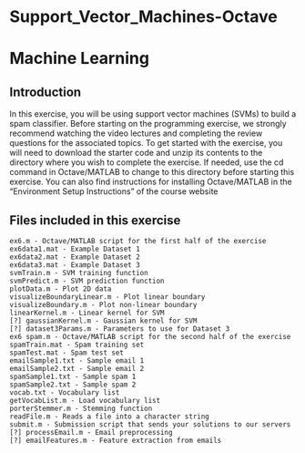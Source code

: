 # Support_Vector_Machines-Octave

# Machine Learning

## Introduction
In this exercise, you will be using support vector machines (SVMs) to build
a spam classifier. Before starting on the programming exercise, we strongly
recommend watching the video lectures and completing the review questions
for the associated topics.
To get started with the exercise, you will need to download the starter
code and unzip its contents to the directory where you wish to complete the
exercise. If needed, use the cd command in Octave/MATLAB to change to
this directory before starting this exercise.
You can also find instructions for installing Octave/MATLAB in the “Environment Setup Instructions” of the course website

## Files included in this exercise
	ex6.m - Octave/MATLAB script for the first half of the exercise
	ex6data1.mat - Example Dataset 1
	ex6data2.mat - Example Dataset 2
	ex6data3.mat - Example Dataset 3
	svmTrain.m - SVM training function
	svmPredict.m - SVM prediction function
	plotData.m - Plot 2D data
	visualizeBoundaryLinear.m - Plot linear boundary
	visualizeBoundary.m - Plot non-linear boundary
	linearKernel.m - Linear kernel for SVM
	[?] gaussianKernel.m - Gaussian kernel for SVM
	[?] dataset3Params.m - Parameters to use for Dataset 3
	ex6 spam.m - Octave/MATLAB script for the second half of the exercise
	spamTrain.mat - Spam training set
	spamTest.mat - Spam test set
	emailSample1.txt - Sample email 1
	emailSample2.txt - Sample email 2
	spamSample1.txt - Sample spam 1
	spamSample2.txt - Sample spam 2
	vocab.txt - Vocabulary list
	getVocabList.m - Load vocabulary list
	porterStemmer.m - Stemming function
	readFile.m - Reads a file into a character string
	submit.m - Submission script that sends your solutions to our servers
	[?] processEmail.m - Email preprocessing
	[?] emailFeatures.m - Feature extraction from emails
